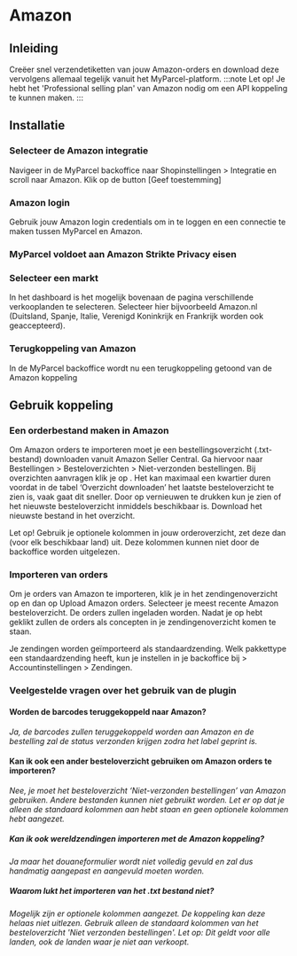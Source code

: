 # Amazon

## Inleiding

Creëer snel verzendetiketten van jouw Amazon-orders en download deze vervolgens allemaal tegelijk vanuit het MyParcel-platform.
:::note
Let op! Je hebt het 'Professional selling plan' van Amazon nodig om een API koppeling te kunnen maken.
:::

## Installatie

### Selecteer de Amazon integratie

Navigeer in de MyParcel backoffice naar Shopinstellingen > Integratie en scroll naar Amazon. Klik op de button [Geef toestemming]
<MPImg src="/documentation/amazon/amazon_shopinstellingen_integratie.png" alt="Amazon integratie" />

### Amazon login

Gebruik jouw Amazon login credentials om in te loggen en een connectie te maken tussen MyParcel en Amazon.
<MPImg src="/documentation/amazon/amazon_login_credentials.png" alt="Amazon login" />

### MyParcel voldoet aan Amazon Strikte Privacy eisen

<MPImg src="/documentation/amazon/amazon_toestemming_myparcel_voldoet.png" alt="Amazon MyParcel voldoet aan de strikte Amazon Privacy eisen" />

### Selecteer een markt

In het dashboard is het mogelijk bovenaan de pagina verschillende verkooplanden te selecteren. Selecteer hier bijvoorbeeld Amazon.nl (Duitsland, Spanje, Italie, Verenigd Koninkrijk en Frankrijk worden ook geaccepteerd).
<MPImg src="/documentation/amazon/amazon_selecteer_markt.png" alt="Amazon Selecteer een markt" />

### Terugkoppeling van Amazon

In de MyParcel backoffice wordt nu een terugkoppeling getoond van de Amazon koppeling
<MPImg src="/documentation/amazon/amazon_koppeling_is_gemaakt.png" alt="Amazon koppeling" />

## Gebruik koppeling

### Een orderbestand maken in Amazon

Om Amazon orders te importeren moet je een bestellingsoverzicht (.txt-bestand) downloaden vanuit Amazon Seller Central. Ga hiervoor naar Bestellingen > Besteloverzichten > Niet-verzonden bestellingen. Bij overzichten aanvragen klik je op . Het kan maximaal een kwartier duren voordat in de tabel ‘Overzicht downloaden’ het laatste besteloverzicht te zien is, vaak gaat dit sneller. Door op vernieuwen te drukken kun je zien of het nieuwste besteloverzicht inmiddels beschikbaar is. Download het nieuwste bestand in het overzicht.

Let op! Gebruik je optionele kolommen in jouw orderoverzicht, zet deze dan (voor elk beschikbaar land) uit. Deze kolommen kunnen niet door de backoffice worden uitgelezen.

### Importeren van orders

Om je orders van Amazon te importeren, klik je in het zendingenoverzicht op en dan op Upload Amazon orders. Selecteer je meest recente Amazon besteloverzicht. De orders zullen ingeladen worden. Nadat je op hebt geklikt zullen de orders als concepten in je zendingenoverzicht komen te staan.

Je zendingen worden geïmporteerd als standaardzending. Welk pakkettype een standaardzending heeft, kun je instellen in je backoffice bij > Accountinstellingen > Zendingen.

### Veelgestelde vragen over het gebruik van de plugin

#### Worden de barcodes teruggekoppeld naar Amazon?

_Ja, de barcodes zullen teruggekoppeld worden aan Amazon en de bestelling zal de status verzonden krijgen zodra het label geprint is._

#### Kan ik ook een ander besteloverzicht gebruiken om Amazon orders te importeren?

_Nee, je moet het besteloverzicht ‘Niet-verzonden bestellingen’ van Amazon gebruiken. Andere bestanden kunnen niet gebruikt worden. Let er op dat je alleen de standaard kolommen aan hebt staan en geen optionele kolommen hebt aangezet._

##### Kan ik ook wereldzendingen importeren met de Amazon koppeling?

_Ja maar het douaneformulier wordt niet volledig gevuld en zal dus handmatig aangepast en aangevuld moeten worden._

##### Waarom lukt het importeren van het .txt bestand niet?

_Mogelijk zijn er optionele kolommen aangezet. De koppeling kan deze helaas niet uitlezen. Gebruik alleen de standaard kolommen van het besteloverzicht 'Niet verzonden bestellingen'.
Let op: Dit geldt voor alle landen, ook de landen waar je niet aan verkoopt._
